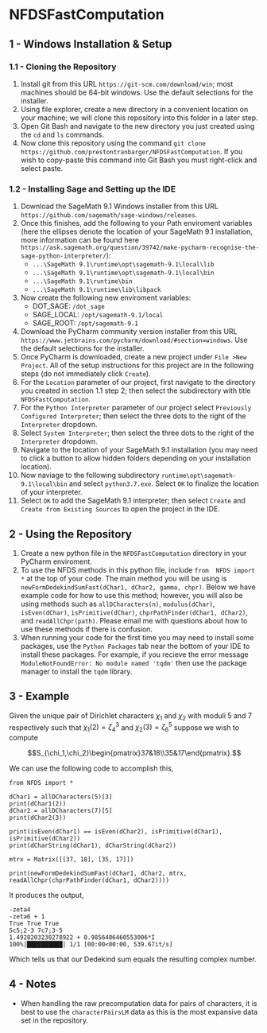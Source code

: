 # NFDSFastComputation

## 1 - Windows Installation & Setup

### 1.1 - Cloning the Repository
1. Install git from this URL ```https://git-scm.com/download/win```; most machines should be 64-bit windows. Use the default selections for the installer.
2. Using file explorer, create a new directory in a convenient location on your machine; we will clone this repository into this folder in a later step.
3. Open Git Bash and navigate to the new directory you just created using the ```cd``` and ```ls``` commands.
4. Now clone this repository using the command ```git clone https://github.com/prestontranbarger/NFDSFastComputation```. If you wish to copy-paste this command into Git Bash you must right-click and select paste.

### 1.2 - Installing Sage and Setting up the IDE
1. Download the SageMath 9.1 Windows installer from this URL ```https://github.com/sagemath/sage-windows/releases```.
2. Once this finishes, add the following to your Path enviroment variables (here the ellipses denote the location of your SageMath 9.1 installation, more information can be found here ```https://ask.sagemath.org/question/39742/make-pycharm-recognise-the-sage-python-interpreter/```):
   - ```...\SageMath 9.1\runtime\opt\sagemath-9.1\local\lib```
   - ```...\SageMath 9.1\runtime\opt\sagemath-9.1\local\bin```
   - ```...\SageMath 9.1\runtime\bin```
   - ```...\SageMath 9.1\runtime\lib\libpack```
3. Now create the following new enviroment variables:
   - DOT_SAGE: ```/dot_sage```
   - SAGE_LOCAL: ```/opt/sagemath-9.1/local```
   - SAGE_ROOT: ```/opt/sagemath-9.1```
4. Download the PyCharm community version installer from this URL ```https://www.jetbrains.com/pycharm/download/#section=windows```. Use the default selections for the installer.
5. Once PyCharm is downloaded, create a new project under ```File >New Project```. All of the setup instructions for this project are in the following steps (do not immediately click ```Create```).
6. For the ```Location``` parameter of our project, first navigate to the directory you created in section 1.1 step 2; then select the subdirectory with title ```NFDSFastComputation```.
7. For the ```Python Interpreter``` parameter of our project select ```Previously Configured Interpreter```; then select the three dots to the right of the ```Interpreter``` dropdown.
8. Select ```System Interpreter```; then select the three dots to the right of the ```Interpreter``` dropdown.
9. Navigate to the location of your SageMath 9.1 installation (you may need to click a button to allow hidden folders depending on your installation location).
10. Now naviage to the following subdirectory ```runtime\opt\sagemath-9.1\local\bin``` and select ```python3.7.exe```. Select ```OK``` to finalize the location of your interpreter.
11. Select ```OK``` to add the SageMath 9.1 interpreter; then select ```Create``` and ```Create from Existing Sources``` to open the project in the IDE.

## 2 - Using the Repository
1. Create a new python file in the ```NFDSFastComputation``` directory in your PyCharm enviroment.
2. To use the NFDS methods in this python file, include ```from  NFDS import *``` at the top of your code. The main method you will be using is ```newFormDedekindSumFast(dChar1, dChar2, gamma, chpr)```. Below we have example code for how to use this method; however, you will also be using methods such as ```allDCharacters(n)```, ```modulus(dChar)```, ```isEven(dChar)```, ```isPrimitive(dChar)```, ```chprPathFinder(dChar1, dChar2)```, and ```readAllChpr(path)```. Please email me with questions about how to use these methods if there is confusion.
3. When running your code for the first time you may need to install some packages, use the ```Python Packages``` tab near the bottom of your IDE to install these packages. For example, if you recieve the error message ```ModuleNotFoundError: No module named 'tqdm'``` then use the package manager to install the ```tqdm``` library.

## 3 - Example
Given the unique pair of Dirichlet characters $\chi_1$ and $\chi_2$ with moduli $5$ and $7$ respectively such that $\chi_1(2)=\zeta_4^3$ and $\chi_2(3)=\zeta_6^5$ suppose we wish to compute
```math
S_{\chi_1,\chi_2}\begin{pmatrix}37&18\\35&17\end{pmatrix}.
```
We can use the following code to accomplish this,
```
from NFDS import *

dChar1 = allDCharacters(5)[3]
print(dChar1(2))
dChar2 = allDCharacters(7)[5]
print(dChar2(3))

print(isEven(dChar1) == isEven(dChar2), isPrimitive(dChar1), isPrimitive(dChar2))
print(dCharString(dChar1), dCharString(dChar2))

mtrx = Matrix([[37, 18], [35, 17]])

print(newFormDedekindSumFast(dChar1, dChar2, mtrx, readAllChpr(chprPathFinder(dChar1, dChar2))))
```

It produces the output,
```
-zeta4
-zeta6 + 1
True True True
5c5;2-3 7c7;3-5
1.4928203230278922 + 0.9856406460553006*I
100%|██████████| 1/1 [00:00<00:00, 539.67it/s]
```

Which tells us that our Dedekind sum equals the resulting complex number.

## 4 - Notes
- When handling the raw precomputation data for pairs of characters, it is best to use the ```characterPairsLM``` data as this is the most expansive data set in the repository.
